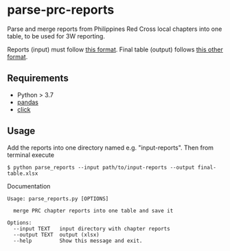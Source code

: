# parse-prc-reports
Parse and merge reports from Philippines Red Cross local chapters into one table, to be used for 3W reporting. 

Reports (input) must follow [this format](https://drive.google.com/file/d/1uUliURyV0wn8Y1aq6pBpuxHm8pxeHTWH/view?usp=sharing). Final table (output) follows [this other format](https://drive.google.com/file/d/1F77-PW-NRdgfuCuAw095YQUpCQwCSHzw/view?usp=sharing).

## Requirements
* Python > 3.7
* [pandas](https://pypi.org/project/pandas/)
* [click](https://pypi.org/project/click/)

## Usage
Add the reports into one directory named e.g. "input-reports". Then from terminal execute
```
$ python parse_reports --input path/to/input-reports --output final-table.xlsx
```
Documentation
```
Usage: parse_reports.py [OPTIONS]

  merge PRC chapter reports into one table and save it

Options:
  --input TEXT   input directory with chapter reports
  --output TEXT  output (xlsx)
  --help         Show this message and exit.
```
